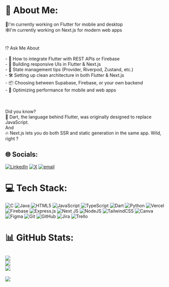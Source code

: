 # 💫 About Me:
📱I'm currently working on Flutter for mobile and desktop<br>🕸️I'm currently working on Next.js for modern web apps<br><br><br>⁉️ Ask Me About<br><br>- 🧩 How to integrate Flutter with REST APIs or Firebase  <br>- 🎯 Building responsive UIs in Flutter & Next.js  <br>- 🔄 State management tips (Provider, Riverpod, Zustand, etc.)  <br>- 🛠️ Setting up clean architecture in both Flutter & Next.js  <br>- 📦 Choosing between Supabase, Firebase, or your own backend  <br>- 🚀 Optimizing performance for mobile and web apps  <br><br><br><br>Did you know?  <br>🧠 Dart, the language behind Flutter, was originally designed to replace JavaScript.  <br>And <br>🔥 Next.js lets you do both SSR  and static generation in the same app. Wild, right ? <br>


## 🌐 Socials:
[![LinkedIn](https://img.shields.io/badge/LinkedIn-%230077B5.svg?logo=linkedin&logoColor=white)](https://linkedin.com/in/besufkad-ayele) [![X](https://img.shields.io/badge/X-black.svg?logo=X&logoColor=white)](https://x.com/ayele_besufkad) [![email](https://img.shields.io/badge/Email-D14836?logo=gmail&logoColor=white)](mailto:ayebesufkad@gmail.com) 

# 💻 Tech Stack:
![C](https://img.shields.io/badge/c-%2300599C.svg?style=for-the-badge&logo=c&logoColor=white) ![Java](https://img.shields.io/badge/java-%23ED8B00.svg?style=for-the-badge&logo=openjdk&logoColor=white) ![HTML5](https://img.shields.io/badge/html5-%23E34F26.svg?style=for-the-badge&logo=html5&logoColor=white) ![JavaScript](https://img.shields.io/badge/javascript-%23323330.svg?style=for-the-badge&logo=javascript&logoColor=%23F7DF1E) ![TypeScript](https://img.shields.io/badge/typescript-%23007ACC.svg?style=for-the-badge&logo=typescript&logoColor=white) ![Dart](https://img.shields.io/badge/dart-%230175C2.svg?style=for-the-badge&logo=dart&logoColor=white) ![Python](https://img.shields.io/badge/python-3670A0?style=for-the-badge&logo=python&logoColor=ffdd54) ![Vercel](https://img.shields.io/badge/vercel-%23000000.svg?style=for-the-badge&logo=vercel&logoColor=white) ![Firebase](https://img.shields.io/badge/firebase-%23039BE5.svg?style=for-the-badge&logo=firebase) ![Express.js](https://img.shields.io/badge/express.js-%23404d59.svg?style=for-the-badge&logo=express&logoColor=%2361DAFB) ![Next JS](https://img.shields.io/badge/Next-black?style=for-the-badge&logo=next.js&logoColor=white) ![NodeJS](https://img.shields.io/badge/node.js-6DA55F?style=for-the-badge&logo=node.js&logoColor=white) ![TailwindCSS](https://img.shields.io/badge/tailwindcss-%2338B2AC.svg?style=for-the-badge&logo=tailwind-css&logoColor=white) ![Canva](https://img.shields.io/badge/Canva-%2300C4CC.svg?style=for-the-badge&logo=Canva&logoColor=white) ![Figma](https://img.shields.io/badge/figma-%23F24E1E.svg?style=for-the-badge&logo=figma&logoColor=white) ![Git](https://img.shields.io/badge/git-%23F05033.svg?style=for-the-badge&logo=git&logoColor=white) ![GitHub](https://img.shields.io/badge/github-%23121011.svg?style=for-the-badge&logo=github&logoColor=white) ![Jira](https://img.shields.io/badge/jira-%230A0FFF.svg?style=for-the-badge&logo=jira&logoColor=white) ![Trello](https://img.shields.io/badge/Trello-%23026AA7.svg?style=for-the-badge&logo=Trello&logoColor=white)
# 📊 GitHub Stats:
![](https://github-readme-stats.vercel.app/api?username=besufkad-ayele&theme=dark&hide_border=false&include_all_commits=true&count_private=true)<br/>
![](https://nirzak-streak-stats.vercel.app/?user=besufkad-ayele&theme=dark&hide_border=false)<br/>
![](https://github-readme-stats.vercel.app/api/top-langs/?username=besufkad-ayele&theme=dark&hide_border=false&include_all_commits=true&count_private=true&layout=compact)
---
[![](https://visitcount.itsvg.in/api?id=besufkad-ayele&icon=0&color=0)](https://visitcount.itsvg.in)

<!-- Proudly created with GPRM ( https://gprm.itsvg.in ) -->
